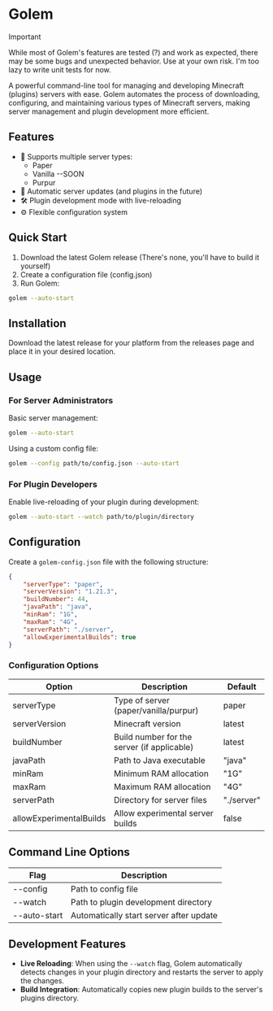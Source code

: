 # Golem

> [!IMPORTANT]
> While most of Golem's features are tested (?) and work as expected, there may be some bugs and unexpected behavior. Use at your own risk.
> I'm too lazy to write unit tests for now.

A powerful command-line tool for managing and developing Minecraft (plugins) servers with ease. Golem automates the process of downloading, configuring, and maintaining various types of Minecraft servers, making server management and plugin development more efficient.

## Features

- 🚀 Supports multiple server types:
  - Paper
  - Vanilla --SOON
  - Purpur
- 🔄 Automatic server updates (and plugins in the future)
- 🛠️ Plugin development mode with live-reloading
- ⚙️ Flexible configuration system

## Quick Start

1. Download the latest Golem release (There's none, you'll have to build it yourself)
2. Create a configuration file (config.json)
3. Run Golem:
```bash
golem --auto-start
```

## Installation

Download the latest release for your platform from the releases page and place it in your desired location.

## Usage

### For Server Administrators

Basic server management:
```bash
golem --auto-start
```

Using a custom config file:
```bash
golem --config path/to/config.json --auto-start
```

### For Plugin Developers

Enable live-reloading of your plugin during development:
```bash
golem --auto-start --watch path/to/plugin/directory
```

## Configuration

Create a `golem-config.json` file with the following structure:

```json
{
    "serverType": "paper",
    "serverVersion": "1.21.3",
    "buildNumber": 44,
    "javaPath": "java",
    "minRam": "1G",
    "maxRam": "4G",
    "serverPath": "./server",
    "allowExperimentalBuilds": true
}
```

### Configuration Options

| Option | Description | Default |
|--------|-------------|---------|
| serverType | Type of server (paper/vanilla/purpur) | paper |
| serverVersion | Minecraft version | latest |
| buildNumber | Build number for the server (if applicable) | latest |
| javaPath | Path to Java executable | "java" |
| minRam | Minimum RAM allocation | "1G" |
| maxRam | Maximum RAM allocation | "4G" |
| serverPath | Directory for server files | "./server" |
| allowExperimentalBuilds | Allow experimental server builds | false |

## Command Line Options

| Flag | Description |
|------|-------------|
| --config | Path to config file |
| --watch | Path to plugin development directory |
| --auto-start | Automatically start server after update |

## Development Features

- **Live Reloading**: When using the `--watch` flag, Golem automatically detects changes in your plugin directory and restarts the server to apply the changes.
- **Build Integration**: Automatically copies new plugin builds to the server's plugins directory.
